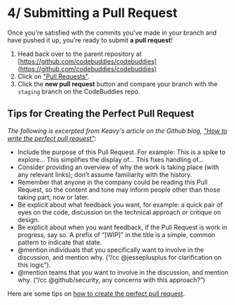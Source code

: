 # 4/ Submitting a Pull Request

Once you're satisfied with the commits you've made in your branch and have pushed it up, you're ready to submit **a pull request**!

1. Head back over to the parent repository at [https://github.com/codebuddies/codebuddies](https://github.com/codebuddies/codebuddies)
2. Click on ["Pull Requests"](https://github.com/codebuddies/codebuddies/pulls).
3. Click the **new pull request** button and compare your branch with the `staging` branch on the CodeBuddies repo.

## Tips for Creating the Perfect Pull Request

_The following is excerpted from Keavy's article on the Github blog,_ [_"How to write the perfect pull request"_](https://github.com/blog/1943-how-to-write-the-perfect-pull-request):

* Include the purpose of this Pull Request. For example: This is a spike to explore… This simplifies the display of… This fixes handling of…
* Consider providing an overview of why the work is taking place \(with any relevant links\); don’t assume familiarity with the history.
* Remember that anyone in the company could be reading this Pull Request, so the content and tone may inform people other than those taking part, now or later.
* Be explicit about what feedback you want, for example: a quick pair of eyes on the code, discussion on the technical approach or critique on design.
* Be explicit about when you want feedback, if the Pull Request is work in progress, say so. A prefix of “\[WIP\]” in the title is a simple, common pattern to indicate that state.
* @mention individuals that you specifically want to involve in the discussion, and mention why. \(“/cc @jesseplusplus for clarification on this logic”\).
* @mention teams that you want to involve in the discussion, and mention why. \(“/cc @github/security, any concerns with this approach?”\)

Here are some tips on [how to create the perfect pull request](https://github.com/blog/1943-how-to-write-the-perfect-pull-request).

